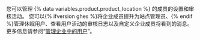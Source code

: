 您可以管理 {% data variables.product.product_location %} 的成员的设置和审核活动。 您可以{% ifversion ghes %}将企业成员提升为站点管理员、{% endif %}管理休眠用户、查看用户活动的审核日志以及自定义企业成员将看到的消息。 更多信息请参阅“[管理企业中的用户](/admin/user-management/managing-users-in-your-enterprise)”。
